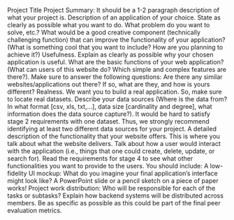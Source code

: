 Project Title
Project Summary:  It should be a 1-2 paragraph description of what your project is.
Description of an application of your choice. State as clearly as possible what you want to do. What problem do you want to solve, etc.?
What would be a good creative component (technically challenging function) that can improve the functionality of your application? (What is something cool that you want to include? How are you planning to achieve it?)
Usefulness. Explain as clearly as possible why your chosen application is useful. What are the basic functions of your web application? (What can users of this website do? Which simple and complex features are there?). Make sure to answer the following questions: Are there any similar websites/applications out there?  If so, what are they, and how is yours different?
Realness. We want you to build a real application. So, make sure to locate real datasets. Describe your data sources (Where is the data from? In what format [csv, xls, txt,...], data size [cardinality and degree], what information does the data source capture?).  It would be hard to satisfy stage 2 requirements with one dataset. Thus, we strongly recommend identifying at least two different data sources for your project.
A detailed description of the functionality that your website offers. This is where you talk about what the website delivers. Talk about how a user would interact with the application (i.e., things that one could create, delete, update, or search for). Read the requirements for stage 4 to see what other functionalities you want to provide to the users. You should include:
A low-fidelity UI mockup: What do you imagine your final application’s interface might look like? A PowerPoint slide or a pencil sketch on a piece of paper works!
Project work distribution: Who will be responsible for each of the tasks or subtasks?
Explain how backend systems will be distributed across members. Be as specific as possible as this could be part of the final peer evaluation metrics.
